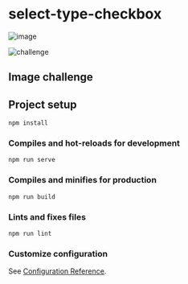 # select-type-checkbox
![image](https://user-images.githubusercontent.com/57992471/150850789-a4f7d43e-dbf1-425a-9ed5-5ff5ef006678.png)

![challenge](https://user-images.githubusercontent.com/57992471/150850870-7b1b082d-2787-4890-82f8-c27136297aab.png)

## Image challenge



## Project setup
```
npm install
```

### Compiles and hot-reloads for development
```
npm run serve
```

### Compiles and minifies for production
```
npm run build
```

### Lints and fixes files
```
npm run lint
```

### Customize configuration
See [Configuration Reference](https://cli.vuejs.org/config/).
